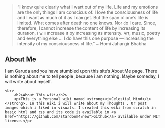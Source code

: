 <!DOCTYPE html>
<html lang="en">
<sergey-import src="head">
  <title>about</title>
</sergey-import>

<body>
  <sergey-import src="header" />

  <main class="wrapper">
		<blockquote cite="https://en.wikiquote.org/wiki/Homi_J._Bhabha">
			<p>
				“I know quite clearly what I want out of my life. Life and my emotions are the only things I am conscious of. I love the consciousness of life and I want as much of it as I can get. But the span of one’s life is limited. What comes after death no one knows. Nor do I care. Since, therefore, I cannot increase the content of life by increasing its duration, I will increase it by increasing its intensity. Art, music, poetry and everything else … I do have this one purpose — increasing the intensity of my consciousness of life.” ~ Homi Jahangir Bhabha
			</p></blockquote>
		<h2>About Me</h2>
		<p>I am Garuda and you have stumbled upon this site’s About Me page. There is nothing about me to tell people ,because i am nothing. Maybe someday, I will write about myself.</p>

	<br>
		<h2>About This wiki</h2>
		<p>This is a Personal wiki named <strong><i>Celestial Mind</i></strong>. In this Wiki i will write about my Thoughts , Or post images which i liked in visuals. I created this wiki from scratch in basic html and css and its code is available in <a href="https://github.com/stardoom4/new">Github</a> available under MIT license.</p>
  </main>

  <sergey-import src="footer" />
</body>

</html>

